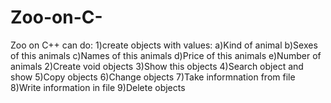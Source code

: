 # Zoo-on-C-

Zoo on C++ can do:
1)create objects with values:
  a)Kind of animal
  b)Sexes of this animals
  c)Names of this animals
  d)Price of this animals
  e)Number of animals
2)Create void objects
3)Show this objects
4)Search object and show
5)Copy objects
6)Change objects
7)Take informnation from file
8)Write information in file
9)Delete objects
